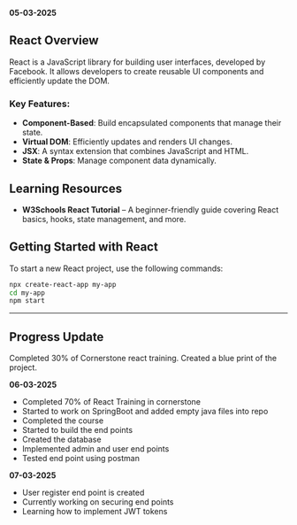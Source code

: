 **05-03-2025**

## React Overview

React is a JavaScript library for building user interfaces, developed by Facebook. It allows developers to create reusable UI components and efficiently update the DOM.

### Key Features:
- **Component-Based**: Build encapsulated components that manage their state.
- **Virtual DOM**: Efficiently updates and renders UI changes.
- **JSX**: A syntax extension that combines JavaScript and HTML.
- **State & Props**: Manage component data dynamically.

## Learning Resources
- **W3Schools React Tutorial** – A beginner-friendly guide covering React basics, hooks, state management, and more.

## Getting Started with React
To start a new React project, use the following commands:

```sh
npx create-react-app my-app
cd my-app
npm start
```

---

## Progress Update
Completed 30% of  Cornerstone react training.
Created a blue print of the project.

**06-03-2025**
- Completed 70% of React Training in cornerstone
- Started to work on SpringBoot and added empty java files into repo
- Completed the course 
- Started to build the end points
- Created the database 
- Implemented admin and user end points 
- Tested end point using postman

**07-03-2025**
- User register end point is created 
- Currently working on securing end points
- Learning how to implement JWT tokens
